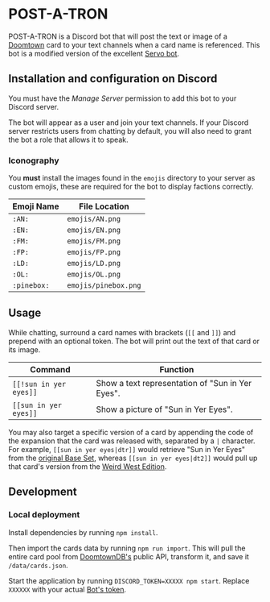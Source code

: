 # POST-A-TRON

POST-A-TRON is a Discord bot that will post the text or image of a [Doomtown](https://pineboxentertainment.com/doomtown-reloaded/) card to your text channels when a card name is referenced. 
This bot is a modified version of the excellent [Servo bot](https://github.com/scryfall/servo).

## Installation and configuration on Discord

You must have the _Manage Server_ permission to add this bot to your Discord server.

The bot will appear as a user and join your text channels. If your Discord server restricts users from chatting by default, 
you will also need to grant the bot a role that allows it to speak.

### Iconography

You **must** install the images found in the `emojis` directory to your server as custom emojis,
these are required for the bot to display factions correctly.

| Emoji Name           | File Location               |
|----------------------|-----------------------------|
| `:AN:`               | `emojis/AN.png`             |
| `:EN:`               | `emojis/EN.png`             |
| `:FM:`               | `emojis/FM.png`             |
| `:FP:`               | `emojis/FP.png`             |
| `:LD:`               | `emojis/LD.png`             |
| `:OL:`               | `emojis/OL.png`             |
| `:pinebox:`          | `emojis/pinebox.png`        |

## Usage

While chatting, surround a card names with brackets (`[[` and `]]`) and prepend with an optional token. 
The bot will print out the text of that card or its image.

| Command             | Function                                   |
|---------------------|--------------------------------------------|
| `[[!sun in yer eyes]]` | Show a text representation of "Sun in Yer Eyes". |
| `[[sun in yer eyes]]`   | Show a picture of "Sun in Yer Eyes".             |

You may also target a specific version of a card by appending the code of the expansion that the card was released with, separated by a `|` character.
For example, `[[sun in yer eyes|dtr]]` would retrieve "Sun in Yer Eyes" from the [original Base Set](https://dtdb.co/en/card/01113), 
whereas `[[sun in yer eyes|dt2]]` would pull up that card's version from the [Weird West Edition](https://dtdb.co/en/card/24221).

## Development

### Local deployment

Install dependencies by running `npm install`.

Then import the cards data by running `npm run import`. This will pull the entire card pool from
[DoomtownDB's](https://dtdb.co) public API, transform it, and save it `/data/cards.json`.

Start the application by running `DISCORD_TOKEN=XXXXX npm start`. Replace `XXXXXX` 
with your actual [Bot's token](https://discordjs.guide/preparations/setting-up-a-bot-application.html#your-bot-s-token). 
